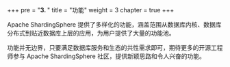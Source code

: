 +++
pre = "<b>3. </b>"
title = "功能"
weight = 3
chapter = true
+++

Apache ShardingSphere 提供了多样化的功能，涵盖范围从数据库内核、数据库分布式到贴近数据库上层的应用，为用户提供了大量的功能池。

功能并无边界，只要满足数据库服务和生态的共性需求即可，期待更多的开源工程师参与 Apache ShardingSphere 社区，提供新颖思路和令人兴奋的功能。  
